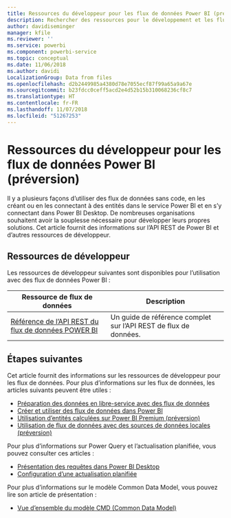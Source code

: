```yaml
---
title: Ressources du développeur pour les flux de données Power BI (préversion)
description: Rechercher des ressources pour le développement et les flux de données Power BI
author: davidiseminger
manager: kfile
ms.reviewer: ''
ms.service: powerbi
ms.component: powerbi-service
ms.topic: conceptual
ms.date: 11/06/2018
ms.author: davidi
LocalizationGroup: Data from files
ms.openlocfilehash: d2b2449985a4380d78e7055ecf87f99a65a9a67e
ms.sourcegitcommit: b23fdcc0ceff5acd2e4d52b15b310068236cf8c7
ms.translationtype: HT
ms.contentlocale: fr-FR
ms.lasthandoff: 11/07/2018
ms.locfileid: "51267253"
---
```

# <a name="developer-resources-for-power-bi-dataflows-preview"></a>Ressources du développeur pour les flux de données Power BI (préversion)

Il y a plusieurs façons d’utiliser des flux de données sans code, en les créant ou en les connectant à des entités dans le service Power BI et en s’y connectant dans Power BI Desktop. De nombreuses organisations souhaitent avoir la souplesse nécessaire pour développer leurs propres solutions. Cet article fournit des informations sur l’API REST de Power BI et d’autres ressources de développeur.


## <a name="developer-resources"></a>Ressources de développeur

Les ressources de développeur suivantes sont disponibles pour l’utilisation avec des flux de données Power BI :


| Ressource de flux de données | Description |
| --- | --- |
| [Référence de l’API REST du flux de données POWER BI](http://download.microsoft.com/download/5/4/0/540DAA5B-6760-4BDF-A089-8C3DBA8BB4DD/Power%20BI%20dataflow%20REST%20API%20reference.docx)    | Un guide de référence complet sur l’API REST de flux de données.|


## <a name="next-steps"></a>Étapes suivantes

Cet article fournit des informations sur les ressources de développeur pour les flux de données. Pour plus d’informations sur les flux de données, les articles suivants peuvent être utiles :

* [Préparation des données en libre-service avec des flux de données](service-dataflows-overview.md)
* [Créer et utiliser des flux de données dans Power BI](service-dataflows-create-use.md)
* [Utilisation d’entités calculées sur Power BI Premium (préversion)](service-dataflows-computed-entities-premium.md)
* [Utilisation de flux de données avec des sources de données locales (préversion)](service-dataflows-on-premises-gateways.md)

Pour plus d’informations sur Power Query et l’actualisation planifiée, vous pouvez consulter ces articles :
* [Présentation des requêtes dans Power BI Desktop](desktop-query-overview.md)
* [Configuration d’une actualisation planifiée](refresh-scheduled-refresh.md)

Pour plus d’informations sur le modèle Common Data Model, vous pouvez lire son article de présentation :
* [Vue d’ensemble du modèle CMD (Common Data Model) ](https://docs.microsoft.com/powerapps/common-data-model/overview)

